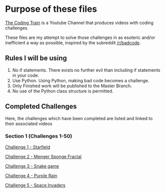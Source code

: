 # Purpose of these files

[The Coding Train](https://www.youtube.com/channel/UCvjgXvBlbQiydffZU7m1_aw) is a Youtube Channel that produces videos with coding challenges.

These files are my attempt to solve those challenges in as esoteric and/or inefficient a way as possible, inspired by the subreddit [/r/badcode](https://reddit.com/r/badcode).

## Rules I will be using

1. No if statements. There exists no further evil than including if statements in your code.
2. Use Python. Using Python, making bad code becomes a challenge.
3. Only Finished work will be published to the Master Branch.
4. No use of the Python class structure is permitted.

## Completed Challenges

Here, the challenges which have been completed are listed and linked to their associated videos

### Section 1 (Challenges 1-50)
[Challenge 1 - Starfield](https://youtu.be/17WoOqgXsRM)

[Challenge 2 - Menger Sponge Fractal](https://youtu.be/LG8ZK-rRkXo)

[Challenge 3 - Snake game](https://youtu.be/AaGK-fj-BAM)

[Challenge 4 - Purple Rain](https://youtu.be/KkyIDI6rQJI)

[Challenge 5 - Space Invaders](https://youtu.be/biN3v3ef-Y0)
